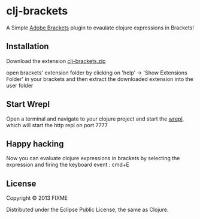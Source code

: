 clj-brackets
============
A Simple [Adobe Brackets](https://github.com/adobe/brackets) plugin to evaulate clojure expressions in Brackets! 

## Installation
Download the extension [clj-brackets.zip](https://github.com/yehohanan7/clj-brackets/blob/master/download/clj-brackets.zip) 

open brackets' extension folder by clicking on 'help' -> 'Show Extensions Folder' in your brackets and then extract the downloaded extension into the user folder

## Start Wrepl
Open a terminal and navigate to your clojure project and start the [wrepl](https://github.com/yehohanan7/wrepl), which will start the http repl on port 7777

## Happy hacking
Now you can evaluate clojure expressions in brackets by selecting the expression and firing the keyboard event : cmd+E



## License

Copyright © 2013 FIXME

Distributed under the Eclipse Public License, the same as Clojure.
